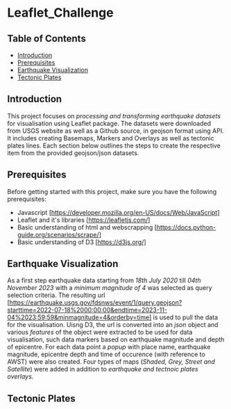 # Leaflet_Challenge
## Table of Contents

- [Introduction](#introduction)
- [Prerequisites](#prerequisites)
- [Earthquake Visualization](#earthquake-visualisation)
- [Tectonic Plates](#tectonic-plates)

## Introduction

This project focuses on *processing and transforming earthquake datasets* for visualisation using Leaflet package. The datasets were downloaded from USGS website as well as a Github source, in geojson format using API. It includes creating Basemaps, Markers and Overlays as well as tectonic plates lines. Each section below outlines the steps to create the respective item from the provided geojson/json datasets.

## Prerequisites

Before getting started with this project, make sure you have the following prerequisites:

- Javascript  [https://developer.mozilla.org/en-US/docs/Web/JavaScript]
- Leaflet and it's libraries [https://leafletjs.com/]
- Basic understanding of html and webscrapping [https://docs.python-guide.org/scenarios/scrape/]
- Basic understanding of D3 [https://d3js.org/]

## Earthquake Visualization

As a first step earthquake data starting from *18th July 2020* till *04th November 2023* with a *minimum magnitude of 4* was selected as query selection criteria. The resulting url [https://earthquake.usgs.gov/fdsnws/event/1/query.geojson?starttime=2022-07-18%2000:00:00&endtime=2023-11-04%2023:59:59&minmagnitude=4&orderby=time] is used to pull the data for the visualisation.
Uisng D3, the url is converted into an *json* object and various *features* of the object were extracted to be used for data visualisation, such data markers based on earthquake magnitude and depth of epicentre. For each data point a *popup* with place name, earthquake magnitude, epicentre depth and time of occurence (with reference to AWST) were also created. Four types of maps (*Shaded, Grey, Street and Satellite*) were added in addition to *earthquake and tectnoic plates overlays*.

## Tectonic Plates

